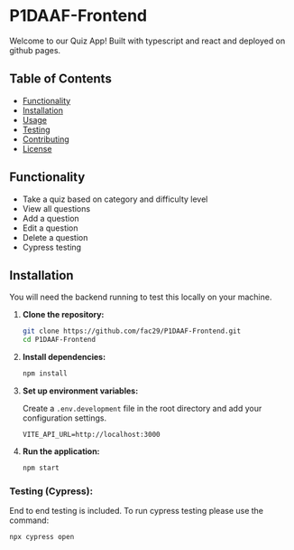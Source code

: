# P1DAAF-Frontend

Welcome to our Quiz App! Built with typescript and react and deployed on github pages.

## Table of Contents

- [Functionality](#functionality)
- [Installation](#installation)
- [Usage](#usage)
- [Testing](#testing)
- [Contributing](#contributing)
- [License](#license)

## Functionality

- Take a quiz based on category and difficulty level
- View all questions
- Add a question
- Edit a question
- Delete a question
- Cypress testing

## Installation

You will need the backend running to test this locally on your machine.

1.  **Clone the repository:**

    ```sh
    git clone https://github.com/fac29/P1DAAF-Frontend.git
    cd P1DAAF-Frontend
    ```

2.  **Install dependencies:**

    ```sh
    npm install
    ```

3.  **Set up environment variables:**

    Create a `.env.development` file in the root directory and add your configuration settings.

    ```env
    VITE_API_URL=http://localhost:3000
    ```

4.  **Run the application:**

    ```sh
    npm start
    ```

### Testing (Cypress):

End to end testing is included. To run cypress testing please use the command:

```sh
npx cypress open
```
